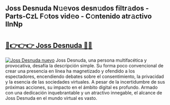 ## Joss Desnuda N𝚞𝚎vos desn𝚞dos filtr𝚊dos - Parts-CzL F𝚘tos vid𝚎o - C𝚘ntenido atr𝚊ctivo IlnNp

# <h2><a href="http://mbcsn31.tromn.icu/?c=Joss+Desnuda">🔗👉👉👉 Joss Desnuda 🔗🔗</a></h2>

[![Joss Desnuda nuevo](https://i.imgur.com/pEAQMta.gif)](http://mbcsn31.tromn.icu/?c=Joss+Desnuda)
Joss Desnuda, una persona multifacética y provocativa, desafía la descripción simple. Su forma poco convencional de crear una presencia en línea ha magnetizado y ofendido a los espectadores, encendiendo debates sobre el consentimiento, la privacidad y la esencia de las sociedades virtuales. A pesar de la incertidumbre de sus próximas acciones, su impacto en el ámbito digital es profundo. Armado con una dedicación inquebrantable y un atractivo innegable, el alcance de Joss Desnuda en el mundo virtual es vasto.
